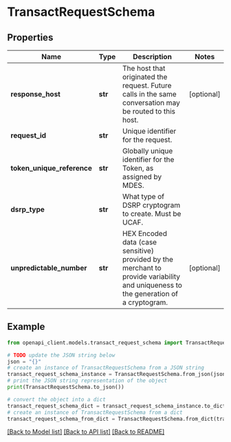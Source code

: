 # TransactRequestSchema


## Properties

Name | Type | Description | Notes
------------ | ------------- | ------------- | -------------
**response_host** | **str** | The host that originated the request. Future calls in the same conversation may be routed to this host.  | [optional] 
**request_id** | **str** | Unique identifier for the request.  | 
**token_unique_reference** | **str** | Globally unique identifier for the Token, as assigned by MDES.  | 
**dsrp_type** | **str** | What type of DSRP cryptogram to create. Must be UCAF.  | 
**unpredictable_number** | **str** | HEX Encoded data (case sensitive) provided by the merchant to provide variability and uniqueness to the generation of a cryptogram.  | [optional] 

## Example

```python
from openapi_client.models.transact_request_schema import TransactRequestSchema

# TODO update the JSON string below
json = "{}"
# create an instance of TransactRequestSchema from a JSON string
transact_request_schema_instance = TransactRequestSchema.from_json(json)
# print the JSON string representation of the object
print(TransactRequestSchema.to_json())

# convert the object into a dict
transact_request_schema_dict = transact_request_schema_instance.to_dict()
# create an instance of TransactRequestSchema from a dict
transact_request_schema_from_dict = TransactRequestSchema.from_dict(transact_request_schema_dict)
```
[[Back to Model list]](../README.md#documentation-for-models) [[Back to API list]](../README.md#documentation-for-api-endpoints) [[Back to README]](../README.md)


